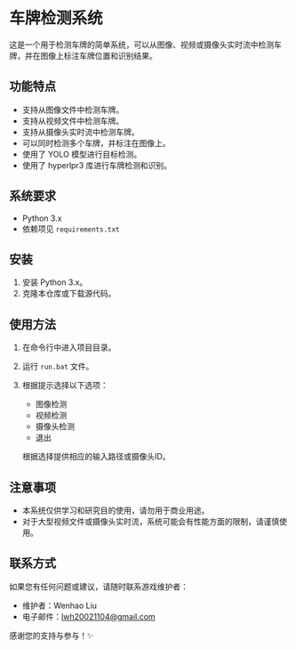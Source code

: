 # 车牌检测系统

这是一个用于检测车牌的简单系统，可以从图像、视频或摄像头实时流中检测车牌，并在图像上标注车牌位置和识别结果。

## 功能特点

- 支持从图像文件中检测车牌。
- 支持从视频文件中检测车牌。
- 支持从摄像头实时流中检测车牌。
- 可以同时检测多个车牌，并标注在图像上。
- 使用了 YOLO 模型进行目标检测。
- 使用了 hyperlpr3 库进行车牌检测和识别。

## 系统要求

- Python 3.x
- 依赖项见 `requirements.txt`

## 安装

1. 安装 Python 3.x。
2. 克隆本仓库或下载源代码。

## 使用方法

1. 在命令行中进入项目目录。
2. 运行 `run.bat` 文件。
3. 根据提示选择以下选项：

   - 图像检测
   - 视频检测
   - 摄像头检测
   - 退出

   根据选择提供相应的输入路径或摄像头ID。

## 注意事项

- 本系统仅供学习和研究目的使用，请勿用于商业用途。
- 对于大型视频文件或摄像头实时流，系统可能会有性能方面的限制，请谨慎使用。

## 联系方式

如果您有任何问题或建议，请随时联系游戏维护者：
- 维护者：Wenhao Liu
- 电子邮件：lwh20021104@gmail.com

感谢您的支持与参与！✨